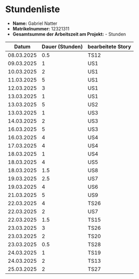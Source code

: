 # Stundenliste

- **Name:** Gabriel Natter
- **Matrikelnummer:** 12321311
- **Gesamtsumme der Arbeitszeit am Projekt:** - Stunden


| Datum      | Dauer (Stunden) | bearbeitete Story |
|------------|-----------------|-------------------|
| 08.03.2025 | 0.5             | TS12              |
| 09.03.2025 | 1               | US1               |
| 10.03.2025 | 2               | US1               |
| 11.03.2025 | 5               | US1               |
| 12.03.2025 | 3               | US1               |
| 13.03.2025 | 1               | US1               |
| 13.03.2025 | 5               | US2               |
| 13.03.2025 | 1               | US3               |
| 14.03.2025 | 2               | US3               |
| 16.03.2025 | 5               | US3               |
| 16.03.2025 | 4               | US4               |
| 17.03.2025 | 4               | US4               |
| 18.03.2025 | 1               | US4               |
| 18.03.2025 | 4               | US5               |
| 18.03.2025 | 1.5             | US8               |
| 19.03.2025 | 2.5             | US7               |
| 19.03.2025 | 4               | US6               |
| 21.03.2025 | 5               | US9               |
| 22.03.2025 | 4               | TS26              |
| 22.03.2025 | 2               | US7               |
| 22.03.2025 | 1.5             | TS15              |
| 23.03.2025 | 3               | TS26              |
| 23.03.2025 | 2               | TS20              |
| 23.03.2025 | 0.5             | TS28              |
| 24.03.2025 | 1               | TS19              |
| 24.03.2025 | 2               | TS13              |
| 25.03.2025 | 2               | TS27              |